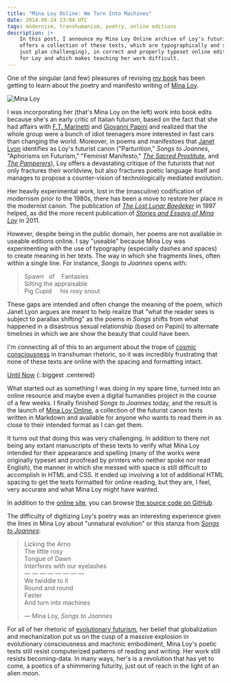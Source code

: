 ```yaml
---
title: "Mina Loy Online: We Turn Into Machines"
date: 2014-06-24 23:04 UTC
tags: modernism, transhumanism, poetry, online editions
description: |+
    In this post, I announce my Mina Loy Online archive of Loy's futurist canon of poems and manifestoes. The project
    offers a collection of these texts, which are typographically and syntactically difficult (in addition to being 
    just plan challenging), in correct and properly typeset online editions, something that has previously been lacking
    for Loy and which makes teaching her work difficult.
---
```



One of the singular (and few) pleasures of revising [my book](/#transhumanism) has been getting to learn about the poetry and manifesto writing of [Mina Loy](http://en.wikipedia.org/wiki/Mina_Loy).

<img class="splash" alt="Mina Loy" src="http://37.media.tumblr.com/tumblr_m6xj1qtMTE1raclu0o1_1280.jpg">

I was incorporating her (that's Mina Loy on the left) work into book edits because she's an early critic of Italian futurism, based on the fact that she had affairs with [F.T. Marinetti](http://en.wikipedia.org/wiki/Filippo_Tommaso_Marinetti) and [Giovanni Papini](http://en.wikipedia.org/wiki/Giovanni_Papini) and realized that the whole group were a bunch of idiot teenagers more interested in fast cars than changing the world. Moreover, in poems and manifestoes that [Janet Lyon](http://www.amazon.com/Manifestoes-Provocations-Modern-Janet-Lyon/dp/0801485916) identifies as Loy's futurist canon ("Parturition," *Songs to Joannes*, "Aphorisms on Futurism," "Feminist Manifesto," *[The Sacred Prostitute](http://canopycanopycanopy.com/contents/the_sacred_prostitute)*, and *[The Pamperers](http://www.jstor.org/stable/3245808)*), Loy offers a devastating critique of the futurists that not only fractures their worldview, but also fractures poetic language itself and manages to propose a counter-vision of technologically mediated evolution.

Her heavily experimental work, lost in the (masculine) codification of modernism prior to the 1980s, there has been a move to restore her place in the modernist canon. The publication of [*The Lost Lunar Baedeker*](http://www.amazon.com/The-Lost-Lunar-Baedeker-Poems/dp/0374525072) in 1997 helped, as did the more recent publication of [*Stories and Essays of Mina Loy*](http://www.amazon.com/Stories-Essays-British-Literature-Series/dp/1564786307) in 2011.

However, despite being in the public domain, her poems are not available in useable editions online. I say "useable" because Mina Loy was experimenting with the use of typography (especially dashes and spaces) to create meaning in her texts. The way in which she fragments lines, often within a single line. For instance, *Songs to Joannes* opens with:

> Spawn&nbsp;&nbsp;&nbsp;of&nbsp;&nbsp;&nbsp;&nbsp;Fantasies  
> Silting the appraisable  
> Pig Cupid&nbsp;&nbsp;&nbsp;&nbsp;&nbsp;his rosy snout

These gaps are intended and often change the meaning of the poem, which Janet Lyon argues are meant to help realize that "what the reader sees is subject to parallax shifting" as the poems in *Songs* shifts from what happened in a disastrous sexual relationship (based on Papini) to alternate timelines in which we are show the beauty that could have been.

I'm connecting all of this to an argument about the trope of [cosmic consciousness](http://sacred-texts.com/eso/cc/index.htm) in transhuman rhetoric, so it was incredibly frustrating that none of these texts are online with the spacing and formatting intact.

[Until Now](http://oncomouse.github.io/loy)
{:.biggest .centered}

What started out as something I was doing in my spare time, turned into an online resource and maybe even a digital humanities project in the course of a few weeks. I finally finished *Songs to Joannes* today, and the result is the launch of [Mina Loy Online](http://oncomouse.github.io/loy), a collection of the futurist canon texts written in Markdown and available for anyone who wants to read them in as close to their intended format as I can get them.

It turns out that doing this was very challenging. In addition to there not being any extant manuscripts of these texts to verify what Mina Loy intended for their appearance and spelling (many of the works were originally typeset and proofread by printers who neither spoke nor read English), the manner in which she messed with space is still difficult to accomplish in HTML and CSS. It ended up involving a lot of additional HTML spacing to get the texts formatted for online reading, but they are, I feel, very accurate and what Mina Loy might have wanted.

In addition to the [online site](http://oncomouse.github.io/loy), you can browse [the source code on GitHub](http://github.com/oncomouse/loy).

The difficulty of digitizing Loy's poetry was an interesting experience given the lines in Mina Loy about "unnatural evolution" or this stanza from [*Songs to Joannes*](http://oncomouse.github.io/loy/songs.html):

> Licking the Arno  
> The little rosy  
> Tongue of Dawn  
> Interferes with our eyelashes  
> — — — — — — — —  
> We twiddle to it  
> Round and round  
> Faster  
> And turn into machines
>
> — Mina Loy, *Songs to Joannes*

For all of her rhetoric of [evolutionary futurism](#/transhumanism), her belief that globalization and mechanization put us on the cusp of a massive explosion in evolutionary consciousness and machinic embodiment, Mina Loy's poetic texts still resist computerized patterns of reading and writing. Her work still resists becoming-data. In many ways, her's is a revolution that has yet to come, a poetics of a shimmering futurity, just out of reach in the light of an alien moon.
